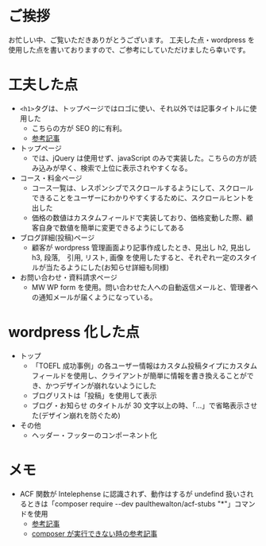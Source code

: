 # ご挨拶

お忙しい中、ご覧いただきありがとうございます。
工夫した点・wordpress を使用した点を書いておりますので、ご参考にしていただけましたら幸いです。

# 工夫した点

- `<h1>`タグは、トップページではロゴに使い、それ以外では記事タイトルに使用した
  - こちらの方が SEO 的に有利。
  - [参考記事](https://manablog.org/internal-seo/#:~:text=SEO%E5%86%85%E9%83%A8%E5%AF%BE%E7%AD%96%E3%81%AE%E6%8E%9F10%EF%BC%8Eh1%E3%81%AF%E5%8B%95%E7%9A%84%E3%81%AB%E5%A4%89%E6%9B%B4%E3%81%99%E3%82%8B%E3%81%93%E3%81%A8)
- トップページ
  - では、jQuery は使用せず、javaScript のみで実装した。こちらの方が読み込みが早く、検索で上位に表示されやすくなる。
- コース・料金ページ
  - コース一覧は、レスポンシブでスクロールするようにして、スクロールできることをユーザーにわかりやすくするために、スクロールヒントを出した
  - 価格の数値はカスタムフィールドで実装しており、価格変動した際、顧客自身で数値を簡単に変更できるようにしてある
- ブログ詳細(投稿)ページ
  - 顧客が wordpress 管理画面より記事作成したとき、見出し h2, 見出し h3, 段落,　引用, リスト, 画像 を使用したすると、それぞれ一定のスタイルが当たるようにした(お知らせ詳細も同様)
- お問い合わせ・資料請求ページ
  - MW WP form を使用。問い合わせた人への自動返信メールと、管理者への通知メールが届くようになっている。

# wordpress 化した点

- トップ
  - 「TOEFL 成功事例」の各ユーザー情報はカスタム投稿タイプにカスタムフィールドを使用し、クライアントが簡単に情報を書き換えることができ、かつデザインが崩れないようにした
  - ブログリストは「投稿」を使用して表示
  - ブログ・お知らせ のタイトルが 30 文字以上の時、「...」で省略表示させた(デザイン崩れを防ぐため)
- その他
  - ヘッダー・フッターのコンポーネント化

# メモ

- ACF 関数が Intelephense に認識されず、動作はするが undefind 扱いされるときは「composer require --dev paulthewalton/acf-stubs "\*"」コマンドを使用
  - [参考記事](https://marioyepes.com/intelephense-wordpress-acf-genesis-conf/)
  - [composer が実行できない時の参考記事](https://code-graffiti.com/install-comporser-on-mac/)
